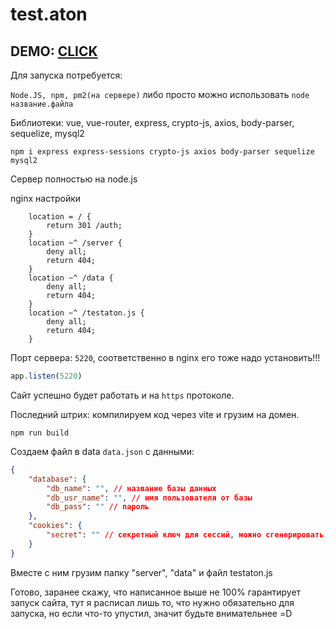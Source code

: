 # test.aton

## DEMO: <a href="https://test.rimworlda.ru">CLICK</a>

Для запуска потребуется:

`Node.JS, npm, pm2(на сервере)` либо просто можно использовать `node название.файла`

Библиотеки: vue, vue-router, express, crypto-js, axios, body-parser, sequelize, mysql2

```
npm i express express-sessions crypto-js axios body-parser sequelize mysql2
```

Cервер полностью на node.js

nginx настройки
```nginx
    location = / {
        return 301 /auth;
    }
    location ~^ /server {
        deny all;
        return 404;
    }
    location ~^ /data {
        deny all;
        return 404;
    }
    location ~^ /testaton.js {
        deny all;
        return 404;
    }
```
Порт сервера: `5220`, соответственно в nginx его тоже надо установить!!!
```JavaScript
app.listen(5220)
```
Сайт успешно будет работать и на `https` протоколе.

Последний штрих: компилируем код через vite и грузим на домен.
```
npm run build
```
Создаем файл в data `data.json` с данными:
```json
{
    "database": {
        "db_name": "", // название базы данных
        "db_usr_name": "", // имя пользователя от базы
        "db_pass": "" // пароль
    },
    "cookies": {
        "secret": "" // секретный ключ для сессий, можно сгенерировать, можно самому написать
    }
}
```

Вместе с ним грузим папку "server", "data" и файл testaton.js

Готово, заранее скажу, что написанное выше не 100% гарантирует запуск сайта, тут я расписал лишь то, что нужно обязательно для запуска, но если что-то упустил, значит будьте внимательнее =D
